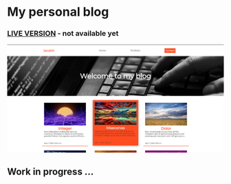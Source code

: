 # My personal blog
### [LIVE VERSION](https://github.com/jacobwojcik/blog) - not available yet

![Screenshot](blogss.png)

## Work in progress ...
